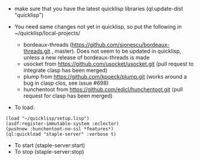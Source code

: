* make sure that you have the latest quicklisp libraries (ql:update-dist "quicklisp")
* You need same changes not yet in quicklisp, so put the following in ~/quicklisp/local-projects/
  * bordeaux-threads (https://github.com/sionescu/bordeaux-threads.git , master). Does not seem to be updated in quicklisp, unless a new release of bordeaux-threads is made
  * usocket from https://github.com/usocket/usocket.git (pull request to integrate clasp has been merged)
  * plump from https://github.com/kpoeck/plump.git (works around a bug in clasp clos, see issue #698)
  * hunchentoot from https://github.com/edicl/hunchentoot.git (pull request for clasp has been merged)

* To load:
```LISP
(load "~/quicklisp/setup.lisp")
(asdf:register-immutable-system :eclector)
(pushnew :hunchentoot-no-ssl *features*)
(ql:quickload "staple-server" :verbose t)
````


* To start (staple-server:start) 
* To stop (staple-server:stop) 